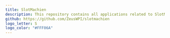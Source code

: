```yaml
---
title: SlotMachien
description: This repository contains all applications related to SlotMachien; a Lego MindStorms robot designed to turn a specific lock.
github: https://github.com/ZeusWPI/slotmachien
logo_letter: S
logo_color: "#FFF06A"
---
```

